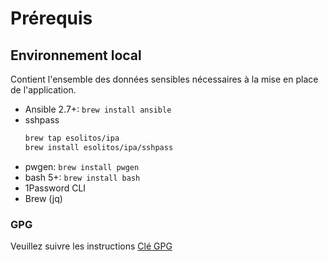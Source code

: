 # Prérequis

## Environnement local

Contient l'ensemble des données sensibles nécessaires à la mise en place de
l'application.

- Ansible 2.7+: `brew install ansible`
- sshpass
  ```bash
  brew tap esolitos/ipa
  brew install esolitos/ipa/sshpass
  ```
- pwgen: `brew install pwgen`
- bash 5+: `brew install bash`
- 1Password CLI
- Brew (jq)

### GPG

Veuillez suivre les instructions [Clé GPG](./gpg.md)

